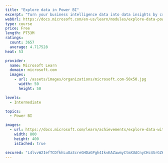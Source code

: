 ```yaml
---
title: "Explore data in Power BI"
excerpt: "Turn your business intelligence data into data insights by creating and configuring Power BI dashboards."
webUrl: https://docs.microsoft.com/en-us/learn/modules/explore-data-power-bi/
type: course
price: Free
length: PT53M
ratings:
  count: 3657
  average: 4.717528
heat: 53

provider:
  name: Microsoft Learn
  domain: microsoft.com
  images:
    - url: /assets/images/organizations/microsoft.com-50x50.jpg
      width: 50
      height: 50

levels:
  - Intermediate

topics:
  - Power BI

images:
  - url: https://docs.microsoft.com/learn/achievements/explore-data-with-power-bi-desktop-social.png
    width: 800
    height: 400
    isCached: true

secured: "L4lvvW2IefTCDfkhLuOa3creGHDaGPgh4IkvKAZawmyCtmXUACnyCHc4SrGZ65gP/vz0Hff1kBcbVWyq12VAQbuAqRkzsZ/8q0xOHPlnb1GY52z1SH7UpH7YU0vNWWlqAoC544QHmgy57VTD6qALtQ+yLhDzJP5ijidX6C35t/ai+dt/jZjZRxNoiNFafjgZhfjzr5u2YtJ8uPYLmHbF7x295+iRk9BlYNxEIcBGzSl7hC0+2gZr/KzqsFc9Cfa2hTITCJWpJtpV8+q5TuPrZxsEVm3EDa/Q4hq7yz0z4y8IHQN+zVkdKERK7jMsnm33CIBj6azCCyRhOGGzeCi0F9MZmv+k1i7ezGgXrQ1zG9TOlOUDWGhLRY3FktI26P42q1g+MRCQaKCfBJBgAMFPMfX4QPLDmHbKmHlPUovV39Y=;zBUL4jE0zSIWcV4s1TQq3Q=="
---
```


